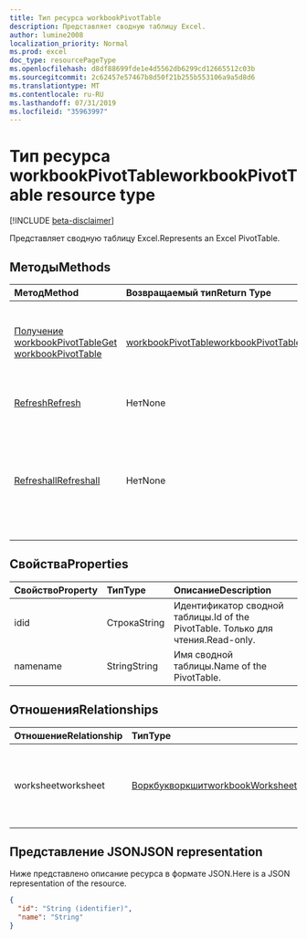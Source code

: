 ```yaml
---
title: Тип ресурса workbookPivotTable
description: Представляет сводную таблицу Excel.
author: lumine2008
localization_priority: Normal
ms.prod: excel
doc_type: resourcePageType
ms.openlocfilehash: d8df88699fde1e4d5562db6299cd12665512c03b
ms.sourcegitcommit: 2c62457e57467b8d50f21b255b553106a9a5d8d6
ms.translationtype: MT
ms.contentlocale: ru-RU
ms.lasthandoff: 07/31/2019
ms.locfileid: "35963997"
---
```

# <a name="workbookpivottable-resource-type"></a><span data-ttu-id="a10f0-103">Тип ресурса workbookPivotTable</span><span class="sxs-lookup"><span data-stu-id="a10f0-103">workbookPivotTable resource type</span></span>

[!INCLUDE [beta-disclaimer](../../includes/beta-disclaimer.md)]

<span data-ttu-id="a10f0-104">Представляет сводную таблицу Excel.</span><span class="sxs-lookup"><span data-stu-id="a10f0-104">Represents an Excel PivotTable.</span></span>

## <a name="methods"></a><span data-ttu-id="a10f0-105">Методы</span><span class="sxs-lookup"><span data-stu-id="a10f0-105">Methods</span></span>

| <span data-ttu-id="a10f0-106">Метод</span><span class="sxs-lookup"><span data-stu-id="a10f0-106">Method</span></span>           | <span data-ttu-id="a10f0-107">Возвращаемый тип</span><span class="sxs-lookup"><span data-stu-id="a10f0-107">Return Type</span></span>    |<span data-ttu-id="a10f0-108">Описание</span><span class="sxs-lookup"><span data-stu-id="a10f0-108">Description</span></span>|
|:---------------|:--------|:----------|
|[<span data-ttu-id="a10f0-109">Получение workbookPivotTable</span><span class="sxs-lookup"><span data-stu-id="a10f0-109">Get workbookPivotTable</span></span>](../api/workbookpivottable-get.md) | [<span data-ttu-id="a10f0-110">workbookPivotTable</span><span class="sxs-lookup"><span data-stu-id="a10f0-110">workbookPivotTable</span></span>](workbookpivottable.md) |<span data-ttu-id="a10f0-111">Чтение свойств и связей объекта workbookPivotTable.</span><span class="sxs-lookup"><span data-stu-id="a10f0-111">Read properties and relationships of workbookPivotTable object.</span></span>|
|[<span data-ttu-id="a10f0-112">Refresh</span><span class="sxs-lookup"><span data-stu-id="a10f0-112">Refresh</span></span>](../api/workbookpivottable-refresh.md)|<span data-ttu-id="a10f0-113">Нет</span><span class="sxs-lookup"><span data-stu-id="a10f0-113">None</span></span>|<span data-ttu-id="a10f0-114">Обновляет сводную таблицу.</span><span class="sxs-lookup"><span data-stu-id="a10f0-114">Refreshes the PivotTable.</span></span> |
|[<span data-ttu-id="a10f0-115">Refreshall</span><span class="sxs-lookup"><span data-stu-id="a10f0-115">Refreshall</span></span>](../api/workbookpivottable-refreshall.md)|<span data-ttu-id="a10f0-116">Нет</span><span class="sxs-lookup"><span data-stu-id="a10f0-116">None</span></span>|<span data-ttu-id="a10f0-p101">Обновляет все таблицы на заданном листе. Обратите внимание, что это действие доступно только в коллекции сводных таблиц.</span><span class="sxs-lookup"><span data-stu-id="a10f0-p101">Refresh all tables within given worksheet. Note that this action is available only on the pivot table collection.</span></span>|

## <a name="properties"></a><span data-ttu-id="a10f0-119">Свойства</span><span class="sxs-lookup"><span data-stu-id="a10f0-119">Properties</span></span>
| <span data-ttu-id="a10f0-120">Свойство</span><span class="sxs-lookup"><span data-stu-id="a10f0-120">Property</span></span>     | <span data-ttu-id="a10f0-121">Тип</span><span class="sxs-lookup"><span data-stu-id="a10f0-121">Type</span></span>   |<span data-ttu-id="a10f0-122">Описание</span><span class="sxs-lookup"><span data-stu-id="a10f0-122">Description</span></span>|
|:---------------|:--------|:----------|
|<span data-ttu-id="a10f0-123">id</span><span class="sxs-lookup"><span data-stu-id="a10f0-123">id</span></span>|<span data-ttu-id="a10f0-124">Строка</span><span class="sxs-lookup"><span data-stu-id="a10f0-124">String</span></span>| <span data-ttu-id="a10f0-125">Идентификатор сводной таблицы.</span><span class="sxs-lookup"><span data-stu-id="a10f0-125">Id of the PivotTable.</span></span>   <span data-ttu-id="a10f0-126">Только для чтения.</span><span class="sxs-lookup"><span data-stu-id="a10f0-126">Read-only.</span></span>|
|<span data-ttu-id="a10f0-127">name</span><span class="sxs-lookup"><span data-stu-id="a10f0-127">name</span></span>|<span data-ttu-id="a10f0-128">String</span><span class="sxs-lookup"><span data-stu-id="a10f0-128">String</span></span>|<span data-ttu-id="a10f0-129">Имя сводной таблицы.</span><span class="sxs-lookup"><span data-stu-id="a10f0-129">Name of the PivotTable.</span></span>    |

## <a name="relationships"></a><span data-ttu-id="a10f0-130">Отношения</span><span class="sxs-lookup"><span data-stu-id="a10f0-130">Relationships</span></span>
| <span data-ttu-id="a10f0-131">Отношение</span><span class="sxs-lookup"><span data-stu-id="a10f0-131">Relationship</span></span> | <span data-ttu-id="a10f0-132">Тип</span><span class="sxs-lookup"><span data-stu-id="a10f0-132">Type</span></span>   |<span data-ttu-id="a10f0-133">Описание</span><span class="sxs-lookup"><span data-stu-id="a10f0-133">Description</span></span>|
|:---------------|:--------|:----------|
|<span data-ttu-id="a10f0-134">worksheet</span><span class="sxs-lookup"><span data-stu-id="a10f0-134">worksheet</span></span>|[<span data-ttu-id="a10f0-135">Воркбукворкшит</span><span class="sxs-lookup"><span data-stu-id="a10f0-135">workbookWorksheet</span></span>](workbookworksheet.md)| <span data-ttu-id="a10f0-136">Лист, содержащий текущую сводную таблицу.</span><span class="sxs-lookup"><span data-stu-id="a10f0-136">The worksheet containing the current PivotTable.</span></span> <span data-ttu-id="a10f0-137">Только для чтения.</span><span class="sxs-lookup"><span data-stu-id="a10f0-137">Read-only.</span></span>   |

## <a name="json-representation"></a><span data-ttu-id="a10f0-138">Представление JSON</span><span class="sxs-lookup"><span data-stu-id="a10f0-138">JSON representation</span></span>
<span data-ttu-id="a10f0-139">Ниже представлено описание ресурса в формате JSON.</span><span class="sxs-lookup"><span data-stu-id="a10f0-139">Here is a JSON representation of the resource.</span></span>

<!-- {
  "blockType": "resource",
  "baseType": "microsoft.graph.entity",
  "optionalProperties": [

  ],
  "@odata.type": "microsoft.graph.workbookPivotTable"
}-->

```json
{
  "id": "String (identifier)",
  "name": "String"
}

```
